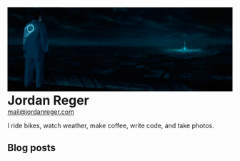 <style>nav{display:none}ul:not(footer ul){list-style-type:none;padding-left:0}</style>

<img src="/photos/tron_banner_sky.jpg" />

<h1 style="margin-top:0;margin-bottom:0">Jordan Reger</h1>
<p style="margin-top:0"><a href="mailto:mail@jordanreger.com">mail@jordanreger.com</a></p>

I ride bikes, watch weather, make coffee, write code, and take photos.

<!--
## Bikes
I currently ride a 2019 Trek Marlin 6 hardtail daily. As a 3x8 drivetrain it may be out of date but it has disc brakes, which are an essential for me.

## Weather
I am a trained SKYWARN storm spotter. I have been one since early 2022, and plan on finishing the rest of my degree in Ohio State's atmospheric science department.

## Coffee
I am a barista and a self-made coffee critic (this is a joke). My favorite coffee overall is Stumptown Holler Mountain, brewed with an Aeropress using [James Hoffman's method](https://youtu.be/j6VlT_jUVPc?si=lnts2JtSifNClmAl).

## Code
I used to be a software engineer in training. I hate the industry and going to school for it completely destroyed my love for it, so I've let it sit on the backburner. I still write code for fun, which I think I'll do for the rest of my life.

[Sourcehut](https://sr.ht/~jordanreger) - [GitHub](https://github.com/jordanreger)

## Photography
I also used to do freelance photo/video with my Sony a6000. I have since sold it and now use an iPhone 15 Pro. It is extremely nice and produces way better media than my Sony could (I'm sure I'll get a lot of hate for that). I will eventually post my images here, but for now they're on [Unsplash](https://unsplash.com/jordanreger).
-->

## Blog posts